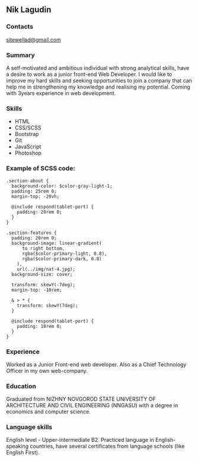 ## Nik Lagudin
### Contacts
sitewellad@gmail.com
### Summary 
A self-motivated and ambitious individual with strong analytical skills, have a desire to work as a junior front-end Web Developer. I would like to improve my hard skills and seeking opportunities to join a company that can help me in strengthening my knowledge and realising my potential. Coming with 3years experience in web development.
### Skills
- HTML
- CSS/SCSS
- Bootstrap
- Git
- JavaScript
- Photoshop
### Example of SCSS code:

```
.section-about {
  background-color: $color-gray-light-1;
  padding: 25rem 0;
  margin-top: -20vh;

  @include respond(tablet-port) {
    padding: 20rem 0;
  }
}

.section-features {
  padding: 20rem 0;
  background-image: linear-gradient(
      to right bottom,
      rgba($color-primary-light, 0.8),
      rgba($color-primary-dark, 0.8)
    ),
    url(../img/nat-4.jpg);
  background-size: cover;

  transform: skewY(-7deg);
  margin-top: -10rem;

  & > * {
    transform: skewY(7deg);
  }

  @include respond(tablet-port) {
    padding: 10rem 0;
  }
}
```

### Experience
Worked as a Junior Front-end web developer. Also as a Chief Technology Officer in my own web-company.
### Education
Graduated from NIZHNY NOVGOROD STATE UNIVERSITY OF ARCHITECTURE AND CIVIL ENGINEERING (NNGASU) with a degree in economics and computer science.
### Language skills
English level - Upper-intermediate B2. Practiced language in English-speaking countries, have several certificates from language schools (like English First).
